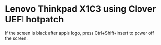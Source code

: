 # Lenovo Thinkpad X1C3 using Clover UEFI hotpatch

If the screen is black after apple logo, press Ctrl+Shift+insert to power off the screen.

